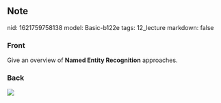 ## Note
nid: 1621759758138
model: Basic-b122e
tags: 12_lecture
markdown: false

### Front
Give an overview of <b>Named Entity Recognition</b> approaches.

### Back
<img src="paste-4bd1ca41274cf2b9dd3e63cd682da6136c31b421.jpg">
